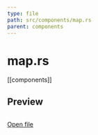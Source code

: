 ```yaml
---
type: file
path: src/components/map.rs
parent: components
---
```


# map.rs
[[components]]

## Preview
```rs

```

[Open file](src/components/map.rs)
